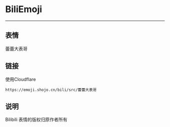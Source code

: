 # BiliEmoji
---
## 表情
蕾蕾大表哥
## 链接
使用Cloudflare
```
https://emoji.shojo.cn/bili/src/蕾蕾大表哥
```
## 说明
Bilibili 表情的版权归原作者所有
